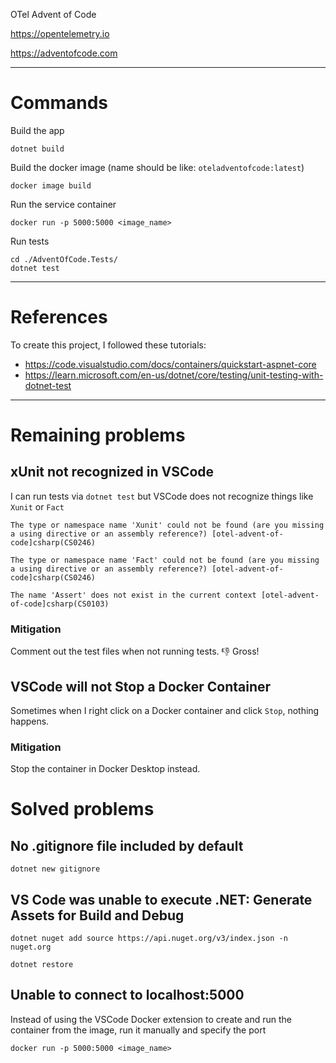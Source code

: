 OTel Advent of Code

https://opentelemetry.io

https://adventofcode.com

---
# Commands

Build the app
```
dotnet build
```

Build the docker image (name should be like: `oteladventofcode:latest`)
```
docker image build
```

Run the service container
```
docker run -p 5000:5000 <image_name>
```

Run tests
```
cd ./AdventOfCode.Tests/
dotnet test
```

---
# References

To create this project, I followed these tutorials: 
* https://code.visualstudio.com/docs/containers/quickstart-aspnet-core
* https://learn.microsoft.com/en-us/dotnet/core/testing/unit-testing-with-dotnet-test

---
# Remaining problems

## xUnit not recognized in VSCode
I can run tests via `dotnet test` but VSCode does not recognize things like `Xunit` or `Fact`
```
The type or namespace name 'Xunit' could not be found (are you missing a using directive or an assembly reference?) [otel-advent-of-code]csharp(CS0246)

The type or namespace name 'Fact' could not be found (are you missing a using directive or an assembly reference?) [otel-advent-of-code]csharp(CS0246)

The name 'Assert' does not exist in the current context [otel-advent-of-code]csharp(CS0103)
```

### Mitigation
Comment out the test files when not running tests. 👎 Gross!

## VSCode will not Stop a Docker Container
Sometimes when I right click on a Docker container and click `Stop`, nothing happens.

### Mitigation
Stop the container in Docker Desktop instead.

# Solved problems

## No .gitignore file included by default
`dotnet new gitignore`

## VS Code was unable to execute **.NET: Generate Assets for Build and Debug**

```
dotnet nuget add source https://api.nuget.org/v3/index.json -n nuget.org

dotnet restore
```

## Unable to connect to localhost:5000
Instead of using the VSCode Docker extension to create and run the container from the image, run it manually and specify the port

```
docker run -p 5000:5000 <image_name>
```

